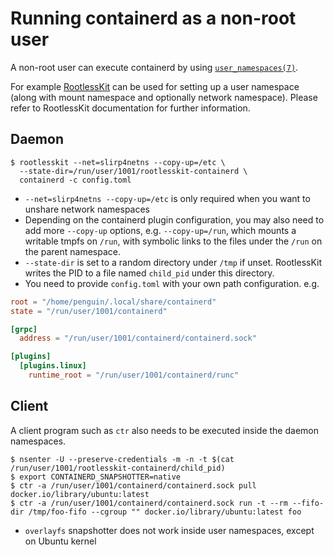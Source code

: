 # Running containerd as a non-root user

A non-root user can execute containerd by using [`user_namespaces(7)`](http://man7.org/linux/man-pages/man7/user_namespaces.7.html).

For example [RootlessKit](https://github.com/rootless-containers/rootlesskit) can be used for setting up a user namespace (along with mount namespace and optionally network namespace). Please refer to RootlessKit documentation for further information.

## Daemon

```console
$ rootlesskit --net=slirp4netns --copy-up=/etc \
  --state-dir=/run/user/1001/rootlesskit-containerd \
  containerd -c config.toml
```

* `--net=slirp4netns --copy-up=/etc` is only required when you want to unshare network namespaces
* Depending on the containerd plugin configuration, you may also need to add more `--copy-up` options, e.g. `--copy-up=/run`, which mounts a writable tmpfs on `/run`, with symbolic links to the files under the `/run` on the parent namespace.
* `--state-dir` is set to a random directory under `/tmp` if unset. RootlessKit writes the PID to a file named `child_pid` under this directory.
* You need to provide `config.toml` with your own path configuration. e.g.
```toml
root = "/home/penguin/.local/share/containerd"
state = "/run/user/1001/containerd"

[grpc]
  address = "/run/user/1001/containerd/containerd.sock"

[plugins]
  [plugins.linux]
    runtime_root = "/run/user/1001/containerd/runc"
```

## Client

A client program such as `ctr` also needs to be executed inside the daemon namespaces.
```console
$ nsenter -U --preserve-credentials -m -n -t $(cat /run/user/1001/rootlesskit-containerd/child_pid)
$ export CONTAINERD_SNAPSHOTTER=native
$ ctr -a /run/user/1001/containerd/containerd.sock pull docker.io/library/ubuntu:latest
$ ctr -a /run/user/1001/containerd/containerd.sock run -t --rm --fifo-dir /tmp/foo-fifo --cgroup "" docker.io/library/ubuntu:latest foo
```

* `overlayfs` snapshotter does not work inside user namespaces, except on Ubuntu kernel
